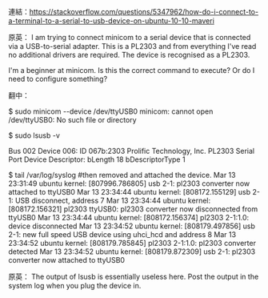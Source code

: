 連結：https://stackoverflow.com/questions/5347962/how-do-i-connect-to-a-terminal-to-a-serial-to-usb-device-on-ubuntu-10-10-maveri

原英：
I am trying to connect minicom to a serial device that is connected via a USB-to-serial adapter.
This is a PL2303 and from everything I've read no additional drivers are required. 
The device is recognised as a PL2303.

I'm a beginner at minicom. 
Is this the correct command to execute? Or do I need to configure something?

翻中：




$ sudo minicom --device /dev/ttyUSB0
minicom: cannot open /dev/ttyUSB0: No such file or directory

$ sudo lsusb -v

Bus 002 Device 006: ID 067b:2303 Prolific Technology, Inc. PL2303 Serial Port
Device Descriptor:
  bLength                18
  bDescriptorType         1

$ tail /var/log/syslog  #then removed and attached the device.
Mar 13 23:31:49 ubuntu kernel: [807996.786805] usb 2-1: pl2303 converter now attached to ttyUSB0
Mar 13 23:34:44 ubuntu kernel: [808172.155129] usb 2-1: USB disconnect, address 7
Mar 13 23:34:44 ubuntu kernel: [808172.156321] pl2303 ttyUSB0: pl2303 converter now disconnected from ttyUSB0
Mar 13 23:34:44 ubuntu kernel: [808172.156374] pl2303 2-1:1.0: device disconnected
Mar 13 23:34:52 ubuntu kernel: [808179.497856] usb 2-1: new full speed USB device using uhci_hcd and address 8
Mar 13 23:34:52 ubuntu kernel: [808179.785845] pl2303 2-1:1.0: pl2303 converter detected
Mar 13 23:34:52 ubuntu kernel: [808179.872309] usb 2-1: pl2303 converter now attached to ttyUSB0



原英：
The output of lsusb is essentially useless here. Post the output in the system log when you plug the device in. 




